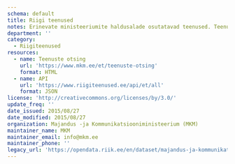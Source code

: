 ```yaml
---
schema: default
title: Riigi teenused
notes: Erinevate ministeeriumite haldusalade osutatavad teenused. Teenused on klassifitseeritud, seotud neid osutavate organisatsioonidega ning osutamise juriidilise alusega. Andmekseem sisaldab ka võimalust edastada teenuse osutamist puudutavat statistikat
department: ''
category:
  - Riigiteenused
resources:
  - name: Teenuste otsing
    url: 'https://www.mkm.ee/et/teenuste-otsing'
    format: HTML
  - name: API
    url: 'https://www.riigiteenused.ee/api/et/all'
    format: JSON
license: 'http://creativecommons.org/licenses/by/3.0/'
update_freq: ''
date_issued: 2015/08/27
date_modified: 2015/08/27
organization: Majandus -ja Kommunikatsiooniministeerium (MKM)
maintainer_name: MKM
maintainer_email: info@mkm.ee
maintainer_phone: ''
legacy_url: 'https://opendata.riik.ee/en/dataset/majandus-ja-kommunikatsiooniministeeriumi-teenuste-otsing'
---
```

